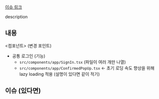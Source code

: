 [이슈 링크]()

description

## 내용

<컴포넌트> (변경 포인트)

- 공통 로그인 (기능)
  - `src/components/app/SignIn.tsx` (파일이 여러 개만 나열)
  - `src/components/app/ConfirmedPopUp.tsx` <- 초기 로딩 속도 향상을 위해 lazy loading 적용 (설명이 있다면 같이 적기)

## 이슈 (있다면)
